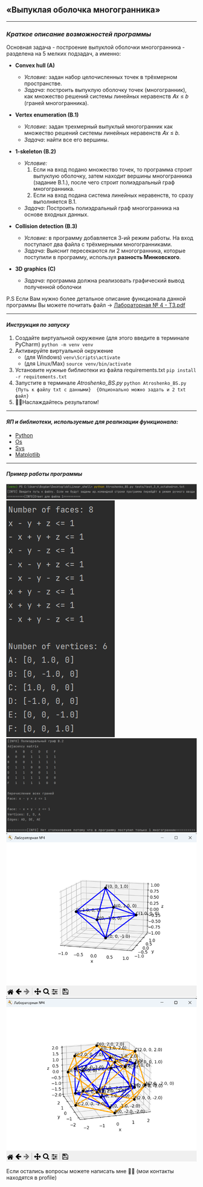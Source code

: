 ## «Выпуклая оболочка многогранника»

---

### ***Краткое описание возможностей программы***

Основная задача - построение выпуклой оболочки многогранника - разделена на 5 мелких подзадач, а именно:

- **Convex hull (A)** 
  - *Условие:* задан набор целочисленных точек в трёхмерном пространстве.
  - *Задача:* построить выпуклую оболочку точек (многогранник), как множество решений системы линейных неравенств 𝐴𝑥 ≤ 𝑏
  (граней многогранника).

- **Vertex enumeration (B.1)**
  - *Условие*: задан трехмерный выпуклый многогранник как множество решений системы линейных неравенств 𝐴𝑥 ≤ 𝑏.
  - *Задача*: найти все его вершины.

- **1-skeleton (B.2)**
  - *Условие:*
    1. Если на вход подано множество точек, то программа строит выпуклую оболочку, затем находит вершины многогранника 
    (задание B.1.), после чего строит полиэдральный граф многогранника.
    2. Если на вход подана система линейных неравенств, то сразу выполняется B.1.
  - *Задача:* Построить полиэдральный граф многогранника на основе входных данных.
  
- **Сollision detection (B.3)**
  - *Условие:* в программу добавляется 3-ий режим работы. На вход поступают два файла с трёхмерными многогранниками.
  - *Задача:*  Выяснит пересекаются ли 2 многогранника, которые поступили в программу, используя **разность Минковского**.

- **3D graphics (C)**
  - *Задача:* программа должна реализовать графический вывод полученной оболочки

P.S Если Вам нужно более детальное описание функционала данной программы Вы можете почитать файл -> 
[Лабораторная № 4 - ТЗ.pdf](https://github.com/Raisin228/Linear_shell/blob/main/%D0%9B%D0%B0%D0%B1%D0%BE%D1%80%D0%B0%D1%82%D0%BE%D1%80%D0%BD%D0%B0%D1%8F%20%E2%84%96%204%20-%20%D0%A2%D0%97.pdf)

---

#### ***Инструкция по запуску***
1. Создайте виртуальной окружение (для этого введите в терминале PyCharm) `python -m venv venv`
2. Активируйте виртуальной окружение 
   * (для Windows) `venv\Scripts\activate`
   * (для Linux/Max) `source venv/bin/activate`
3. Установите нужные библиотеки из файла requirements.txt `pip install -r requitements.txt`
4. Запустите в терминале _Atroshenko_BS.py_ `python Atroshenko_BS.py {Путь к файлу txt с данными} 
{Опционально можно задать и 2 txt файл}`
5. :tada::tada:Наслаждайтесь результатом! 

---

#### ***ЯП и библиотеки, используемые для реализации функционала:***
* [Python](https://ru.wikipedia.org/wiki/Python)
* [Os](https://pythonworld.ru/moduli/modul-os.html)
* [Sys](https://pythonworld.ru/moduli/modul-sys.html)
* [Matplotlib](https://matplotlib.org/)

---

#### ***Пример работы программы***
![Фото 1](https://github.com/Raisin228/Linear_shell/blob/main/photos/1.png)
![Фото 2](https://github.com/Raisin228/Linear_shell/blob/main/photos/2.png)
![Фото 3](https://github.com/Raisin228/Linear_shell/blob/main/photos/3.png)
![Фото 4](https://github.com/Raisin228/Linear_shell/blob/main/photos/4.png)
![Фото 5](https://github.com/Raisin228/Linear_shell/blob/main/photos/5.png)

Если остались вопросы можете написать мне :penguin::penguin: (мои контакты находятся в profile)